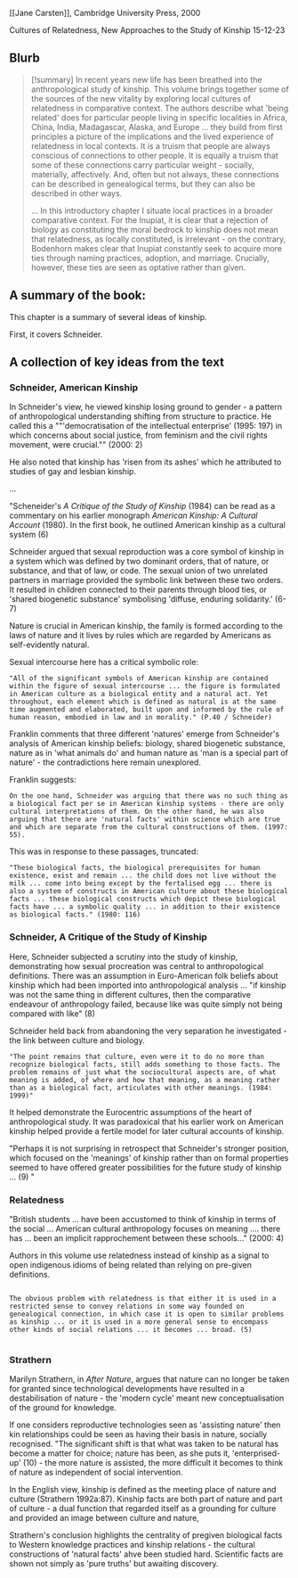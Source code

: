 [[Jane Carsten]], Cambridge University Press, 2000

Cultures of Relatedness, New Approaches to the Study of Kinship
15-12-23

## Blurb

>[!summary]
>In recent years new life has been breathed into the anthropological study of kinship. This volume brings together some of the sources of the new vitality by exploring local cultures of relatedness in comparative context. The authors describe what 'being related' does for particular people living in specific localities in Africa, China, India, Madagascar, Alaska, and Europe ... they build from first principles a picture of the implications and the lived experience of relatedness in local contexts. It is a truism that people are always conscious of connections to other people. It is equally a truism that some of these connections carry particular weight - socially, materially, affectively. And, often but not always, these connections can be described in genealogical terms, but they can also be described in other ways.
>
>... In this introductory chapter I situate local practices in a broader comparative context. For the Inupiat, it is clear that a rejection of biology as constituting the moral bedrock to kinship does not mean that relatedness, as locally constituted, is irrelevant - on the contrary, Bodenhorn makes clear that Inupiat constantly seek to acquire more ties through naming practices, adoption, and marriage. Crucially, however, these ties are seen as optative rather than given.

## A summary of the book:

This chapter is a summary of several ideas of kinship.

First, it covers Schneider.

## A collection of key ideas from the text

### Schneider, American Kinship

In Schneider's view, he viewed kinship losing ground to gender - a pattern of anthropological understanding shifting from structure to practice. He called this a ""'democratisation of the intellectual enterprise' (1995: 197) in which concerns about social justice, from feminism and the civil rights movement, were crucial."" (2000: 2)

He also noted that kinship has 'risen from its ashes' which he attributed to studies of gay and lesbian kinship.

...

"Scheneider's *A Critique of the Study of Kinship* (1984) can be read as a commentary on his earlier monograph *American Kinship: A Cultural Account* (1980). In the first book, he outlined American kinship as a cultural system (6)

Schneider argued that sexual reproduction was a core symbol of kinship in a system which was defined by two dominant orders, that of nature, or substance, and that of law, or code. The sexual union of two unrelated partners in marriage provided the symbolic link between these two orders. It resulted in children connected to their parents through blood ties, or 'shared biogenetic substance' symbolising 'diffuse, enduring solidarity.' (6-7)

Nature is crucial in American kinship, the family is formed according to the laws of nature and it lives by rules which are regarded by Americans as self-evidently natural.

Sexual intercourse here has a critical symbolic role:
```ad-quote
"All of the significant symbols of American kinship are contained within the figure of sexual intercourse ... the figure is formulated in American culture as a biological entity and a natural act. Yet throughout, each element which is defined as natural is at the same time augmented and elaborated, built upon and informed by the rule of human reason, embodied in law and in morality." (P.40 / Schneider)

```

Franklin comments that three different 'natures' emerge from Schneider's analysis of American kinship beliefs: biology, shared biogenetic substance, nature as in 'what animals do' and human nature as 'man is a special part of nature' - the contradictions here remain unexplored.

Franklin suggests:
```ad-quote
On the one hand, Schneider was arguing that there was no such thing as a biological fact per se in American kinship systems - there are only cultural interpretations of them. On the other hand, he was also arguing that there are 'natural facts' within science which are true and which are separate from the cultural constructions of them. (1997: 55).

```

This was in response to these passages, truncated:
```ad-quote
"These biological facts, the biological prerequisites for human existence, exist and remain ... the child does not live without the milk ... come into being except by the fertalised egg ... there is also a system of constructs in American culture about these biological facts ... these biological constructs which depict these biological facts have ... a symbolic quality ... in addition to their existence as biological facts." (1980: 116)
```


### Schneider, A Critique of the Study of Kinship

Here, Schneider subjected a scrutiny into the study of kinship, demonstrating how sexual procreation was central to anthropological definitions. There was an assumption in Euro-American folk beliefs about kinship which had been imported into anthropological analysis ...  "if kinship was not the same thing in different cultures, then the comparative endeavour of anthropology failed, because like was quite simply not being compared with like" (8)

Schneider held back from abandoning the very separation he investigated - the link between culture and biology.

```ad-quote
"The point remains that culture, even were it to do no more than recognize biological facts, still adds something to those facts. The problem remains of just what the sociocultural aspects are, of what meaning is added, of where and how that meaning, as a meaning rather than as a biological fact, articulates with other meanings. (1984: 1999)"

```

It helped demonstrate the Eurocentric assumptions of the heart of anthropological study. It was paradoxical that his earlier work on American kinship helped provide a fertile model for later cultural accounts of kinship.

"Perhaps it is not surprising in retrospect that Schneider's stronger position, which focused on the 'meanings' of kinship rather than on formal properties seemed to have offered greater possibilities for the future study of kinship ... (9) "

### Relatedness

"British students ... have been accustomed to think of kinship in terms of the social ... American cultural anthropology focuses on meaning .... there has ... been an implicit rapprochement between these schools..." (2000: 4)

Authors in this volume use relatedness instead of kinship as a signal to open indigenous idioms of being related than relying on pre-given definitions.

```ad-quote

The obvious problem with relatedness is that either it is used in a restricted sense to convey relations in some way founded on genealogical connection, in which case it is open to similar problems as kinship ... or it is used in a more general sense to encompass other kinds of social relations ... it becomes ... broad. (5)


```

### Strathern

Marilyn Strathern, in *After Nature*, argues that nature can no longer be taken for granted since technological developments have resulted in a destabilisation of nature - the 'modern cycle' meant new conceptualisation of the ground for knowledge.

If one considers reproductive technologies seen as 'assisting nature' then kin relationships could be seen as having their basis in nature, socially recognised. "The significant shift is that what was taken to be natural has become a matter for choice; nature has been, as she puts it, 'enterprised-up' (10) - the more nature is assisted, the more difficult it becomes to think of nature as independent of social intervention.

In the English view, kinship is defined as the meeting place of nature and culture (Strathern 1992a:87). Kinship facts are both part of nature and part of culture - a dual function that regarded itself as a grounding for culture and provided an image between culture and nature,

Strathern's conclusion highlights the centrality of pregiven biological facts to Western knowledge practices and kinship relations - the cultural constructions of 'natural facts' ahve been studied hard. Scientific facts are shown not simply as 'pure truths' but awaiting discovery.